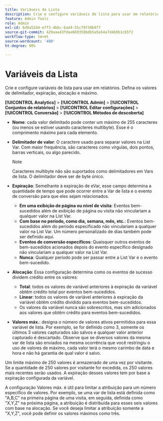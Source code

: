 ```yaml
---
title: Variáveis da Lista
description: Crie e configure variáveis de lista para usar em relatórios.
feature: Admin Tools
role: Admin
exl-id: 6d9a52d4-e7f3-4bbc-bad4-55c79f30b9f7
source-git-commit: 429aaa43fdae669350bdb5a5a54a7d4b9b1c65f2
workflow-type: tm+mt
source-wordcount: '480'
ht-degree: 90%

---
```


# Variáveis da Lista

Crie e configure variáveis de lista para usar em relatórios. Defina os valores de delimitador, expiração, alocação e máximo.

**[!UICONTROL Analytics]** > **[!UICONTROL Admin]** > **[!UICONTROL Conjuntos de relatórios]** > **[!UICONTROL Editar configurações]** > **[!UICONTROL Conversão]** > **[!UICONTROL Métodos de descoberta]**

* **Nome**: cada valor delimitado pode conter um máximo de 255 caracteres (ou menos se estiver usando caracteres multibyte). Esse é o comprimento máximo para cada elemento.
* **Delimitador de valor**: O caractere usado para separar valores na List Var. Com maior frequência, são caracteres como vírgulas, dois pontos, barras verticais, ou algo parecido.

  >[!NOTE]
  >
  >Caracteres multibyte não são suportados como delimitadores em Vars de lista. O delimitador deve ser de byte único.

* **Expiração**: Semelhante à expiração de eVar, esse campo determina a quantidade de tempo que pode ocorrer entre a Var de lista e o evento de conversão para que eles sejam relacionados.
   * **Em uma exibição de página ou nível de visita**: Eventos bem-sucedidos além de exibição de página ou visita não vinculariam a qualquer valor na List Var.
   * **Com base no período, como dia, semana, mês, etc.**: Eventos bem-sucedidos além do período especificado não vinculariam a qualquer valor na List Var. Um número personalizado de dias também pode ser definido aqui.
   * **Eventos de conversão específicos**: Quaisquer outros eventos de bem-sucedidos acionados depois do evento específico designado não vinculariam a qualquer valor na List Var.
   * **Nunca**: Qualquer período pode ser passar entre a List Var e o evento bem-sucedido.

* **Alocação**: Essa configuração determina como os eventos de sucesso dividem crédito entre os valores:
   * **Total**: todos os valores de variável anteriores à expiração da variável obtêm crédito total por eventos bem-sucedidos.
   * **Linear**: todos os valores de variável anteriores à expiração da variável obtêm crédito dividido para eventos bem-sucedidos.
   * Os valores da variável nunca são sobrescritos, mas sim adicionados aos valores que obtêm crédito para eventos bem-sucedidos.

* **Valores máx.**: designa o número de valores ativos permitidos para essa variável de lista. Por exemplo, se for definido como 3, somente os últimos 3 valores capturados são salvos e qualquer valor anterior capturado é descartado. Observe que se diversos valores da mesma var de lista são enviados na mesma ocorrência que você restringiu o uso de valores de máximo, cada valor terá o mesmo carimbo de data e hora e não há garantia de qual valor é salvo.

Um limite máximo de 250 valores é armazenado de uma vez por visitante. Se a quantidade de 250 valores por visitante for excedida, os 250 valores mais recentes serão usados. A expiração desses valores tem por base a expiração configurada da variável.

A configuração Valores máx. é útil para limitar a atribuição para um número específico de valores. Por exemplo, se uma var de lista está definida como &quot;A,B,C&quot; na primeira página de uma visita, em seguida, definida como &quot;X,Y,Z&quot; na próxima página, a atribuição é distribuída para esses seis valores com base na alocação. Se você deseja limitar a atribuição somente a &quot;X,Y,Z&quot;, você pode definir os valores máximos como três.
